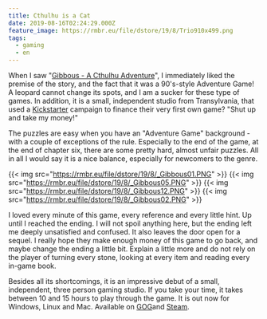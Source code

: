```yaml
---
title: Cthulhu is a Cat
date: 2019-08-16T02:24:29.000Z
feature_image: https://rmbr.eu/file/dstore/19/8/Trio910x499.png
tags:
  - gaming
  - en
---
```


When I saw "[Gibbous - A Cthulhu Adventure](https://gibbousgame.com/)", I immediately liked the premise of the story, and the fact that it was a 90's-style Adventure Game! A leopard cannot change its spots, and I am a sucker for these type of games. In addition, it is a small, independent studio from Transylvania, that used a [Kickstarter](https://www.kickstarter.com/projects/stuckinattic/gibbous-a-cthulhu-adventure) campaign to finance their very first own game? "Shut up and take my money!" 

The puzzles are easy when you have an "Adventure Game" background - with a couple of exceptions of the rule. Especially to the end of the game, at the end of chapter six, there are some pretty hard, almost unfair puzzles. All in all I would say it is a nice balance, especially for newcomers to the genre.

{{< img src="https://rmbr.eu/file/dstore/19/8/_Gibbous01.PNG" >}}
{{< img src="https://rmbr.eu/file/dstore/19/8/_Gibbous05.PNG" >}}
{{< img src="https://rmbr.eu/file/dstore/19/8/_Gibbous12.PNG" >}}
{{< img src="https://rmbr.eu/file/dstore/19/8/_Gibbous02.PNG" >}}

I loved every minute of this game, every reference and every little hint. Up until I reached the ending. I will not spoil anything here, but the ending left me deeply unsatisfied and confused. It also leaves the door open for a sequel. I really hope they make enough money of this game to go back, and maybe change the ending a little bit. Explain a little more and do not rely on the player of turning every stone, looking at every item and reading every in-game book. 

Besides all its shortcomings, it is an impressive debut of a small, independent, three person gaming studio. If you take your time, it takes between 10 and 15 hours to play through the game. It is out now for Windows, Linux and Mac. Available on [GOG](https://www.gog.com/game/gibbous_a_cthulhu_adventure)and [Steam](https://store.steampowered.com/app/914020/Gibbous___A_Cthulhu_Adventure/).
